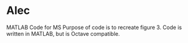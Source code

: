 # Alec
MATLAB Code for MS 
Purpose of code is to recreate figure 3. Code is written in MATLAB, but is Octave compatible. 
